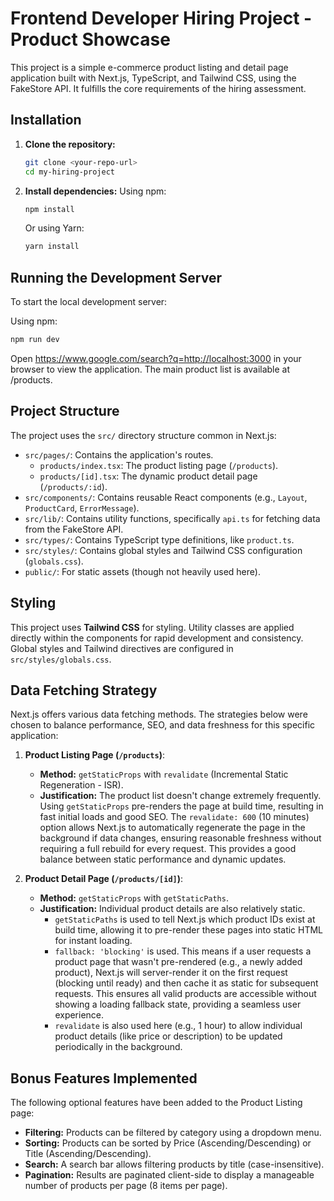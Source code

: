 # Frontend Developer Hiring Project - Product Showcase

This project is a simple e-commerce product listing and detail page application built with Next.js, TypeScript, and Tailwind CSS, using the FakeStore API. It fulfills the core requirements of the hiring assessment.

## Installation

1.  **Clone the repository:**
    ```bash
    git clone <your-repo-url>
    cd my-hiring-project
    ```

2.  **Install dependencies:**
    Using npm:
    ```bash
    npm install
    ```
    Or using Yarn:
    ```bash
    yarn install
    ```

## Running the Development Server

To start the local development server:

Using npm:
```bash
npm run dev
```

Open https://www.google.com/search?q=http://localhost:3000 in your browser to view the application. The main product list is available at /products.

## Project Structure

The project uses the `src/` directory structure common in Next.js:

-   `src/pages/`: Contains the application's routes.
    -   `products/index.tsx`: The product listing page (`/products`).
    -   `products/[id].tsx`: The dynamic product detail page (`/products/:id`).
-   `src/components/`: Contains reusable React components (e.g., `Layout`, `ProductCard`, `ErrorMessage`).
-   `src/lib/`: Contains utility functions, specifically `api.ts` for fetching data from the FakeStore API.
-   `src/types/`: Contains TypeScript type definitions, like `product.ts`.
-   `src/styles/`: Contains global styles and Tailwind CSS configuration (`globals.css`).
-   `public/`: For static assets (though not heavily used here).

## Styling

This project uses **Tailwind CSS** for styling. Utility classes are applied directly within the components for rapid development and consistency. Global styles and Tailwind directives are configured in `src/styles/globals.css`.

## Data Fetching Strategy

Next.js offers various data fetching methods. The strategies below were chosen to balance performance, SEO, and data freshness for this specific application:

1.  **Product Listing Page (`/products`)**:
    * **Method:** `getStaticProps` with `revalidate` (Incremental Static Regeneration - ISR).
    * **Justification:** The product list doesn't change extremely frequently. Using `getStaticProps` pre-renders the page at build time, resulting in fast initial loads and good SEO. The `revalidate: 600` (10 minutes) option allows Next.js to automatically regenerate the page in the background if data changes, ensuring reasonable freshness without requiring a full rebuild for every request. This provides a good balance between static performance and dynamic updates.

2.  **Product Detail Page (`/products/[id]`)**:
    * **Method:** `getStaticProps` with `getStaticPaths`.
    * **Justification:** Individual product details are also relatively static.
        * `getStaticPaths` is used to tell Next.js which product IDs exist at build time, allowing it to pre-render these pages into static HTML for instant loading.
        * `fallback: 'blocking'` is used. This means if a user requests a product page that wasn't pre-rendered (e.g., a newly added product), Next.js will server-render it on the first request (blocking until ready) and then cache it as static for subsequent requests. This ensures all valid products are accessible without showing a loading fallback state, providing a seamless user experience.
        * `revalidate` is also used here (e.g., 1 hour) to allow individual product details (like price or description) to be updated periodically in the background.

## Bonus Features Implemented

The following optional features have been added to the Product Listing page:

-   **Filtering:** Products can be filtered by category using a dropdown menu.
-   **Sorting:** Products can be sorted by Price (Ascending/Descending) or Title (Ascending/Descending).
-   **Search:** A search bar allows filtering products by title (case-insensitive).
-   **Pagination:** Results are paginated client-side to display a manageable number of products per page (8 items per page).




